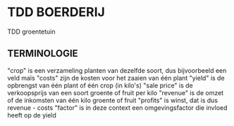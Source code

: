# TDD BOERDERIJ

TDD groentetuin

## TERMINOLOGIE

"crop" is een verzameling planten van dezelfde soort, dus bijvoorbeeld een veld maïs
"costs" zijn de kosten voor het zaaien van één plant
"yield" is de opbrengst van één plant of één crop (in kilo's)
"sale price" is de verkoopsprijs van een soort groente of fruit per kilo
"revenue" is de omzet of de inkomsten van één kilo groente of fruit
"profits" is winst, dat is dus revenue - costs
"factor" is in deze context een omgevingsfactor die invloed heeft op de yield

